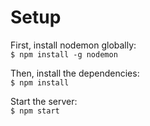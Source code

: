 # Setup

First, install nodemon globally:    
`$ npm install -g nodemon`   

Then, install the dependencies:    
`$ npm install`

Start the server:       
`$ npm start`

